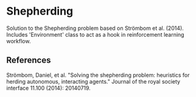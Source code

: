 # Shepherding
Solution to the Shepherding problem based on Strömbom et al. (2014). Includes 'Environment' class to act as a hook in reinforcement learning workflow.

## References
Strömbom, Daniel, et al. "Solving the shepherding problem: heuristics for herding autonomous, interacting agents." Journal of the royal society interface 11.100 (2014): 20140719.
